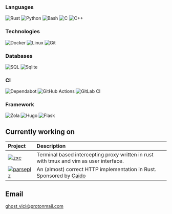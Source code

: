 ### Languages
![Rust](https://img.shields.io/badge/Rust-%23000000.svg?&logo=Rust&style=for-the-badge&logoSize=1)
![Python](https://img.shields.io/badge/Python-000000?&logo=Python&style=for-the-badge)
![Bash](https://img.shields.io/badge/Bash-000000?logo=gnubash&style=for-the-badge)
![C](https://img.shields.io/badge/C-000000.svg?&logo=C&style=for-the-badge)
![C++](https://img.shields.io/badge/C++-%23000000.svg?logo=c%2B%2B&style=for-the-badge)

### Technologies
![Docker](https://img.shields.io/badge/-Docker-000?&logo=Docker&style=for-the-badge)
![Linux](https://img.shields.io/badge/-Linux-000?&logo=Linux&style=for-the-badge)
![Git](https://img.shields.io/badge/Git-000000?logo=git&style=for-the-badge)

### Databases
![SQL](https://img.shields.io/badge/-SQL-000?&logo=MySQL&style=for-the-badge)
![Sqlite](https://img.shields.io/badge/-Sqlite-000?&logo=SQLite&style=for-the-badge)

### CI
![Dependabot](https://img.shields.io/badge/Dependabot-000000?logo=dependabot&style=for-the-badge)
![GitHub Actions](https://img.shields.io/badge/GitHub_Actions-000000?logo=github-actions&style=for-the-badge)
![GitLab CI](https://img.shields.io/badge/GitLab%20CI-000000?logo=gitlab&style=for-the-badge)

### Framework
![Zola](https://img.shields.io/badge/Zola-000000?logo=zola&style=for-the-badge)
![Hugo](https://img.shields.io/badge/Hugo-000000?logo=hugo&style=for-the-badge)
![Flask](https://img.shields.io/badge/Flask-000?logo=flask&style=for-the-badge)

<!-- ### Terminal -->
<!-- ![Alacritty](https://img.shields.io/badge/Alacritty-000000?logo=alacritty&style=for-the-badge) -->
<!-- ![tmux](https://img.shields.io/badge/tmux-000000?logo=tmux&style=for-the-badge) -->
<!-- ![Zsh](https://img.shields.io/badge/Zsh-000000?logo=zsh&style=for-the-badge) -->
<!-- ### Version Control -->
<!-- ![Git](https://img.shields.io/badge/Git-000000?logo=git&style=for-the-badge) -->
<!-- ### Editor -->
<!-- ![Vim](https://img.shields.io/badge/Vim-000000.svg?logo=vim&style=for-the-badge&logoColor=11AB00) -->
<!-- ![Neovim](https://img.shields.io/badge/Neovim-000000?logo=neovim&style=for-the-badge&logoColor=57A143) -->


## Currently working on
Project            | Description
:---------      | :---------
[![zxc](https://img.shields.io/badge/zxc-000000?style=for-the-badge)](https://github.com/hail-hydrant/zxc) | Terminal based intercepting proxy written in rust with tmux and vim as user interface. 
[![parseplz](https://img.shields.io/badge/parseplz-000000?style=for-the-badge)](https://github.com/parseplz) | An (almost) correct HTTP implementation in Rust.<br> Sponsored by [Caido](https://caido.io/)

## Email
[ghost_vici@protonmail.com](mailto:ghost_vici@protonmail.com)
